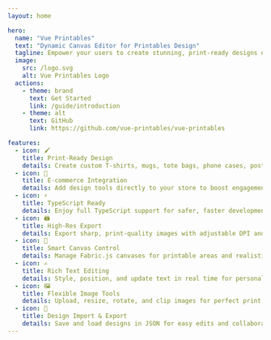 ```yaml
---
layout: home

hero:
  name: "Vue Printables"
  text: "Dynamic Canvas Editor for Printables Design"
  tagline: Empower your users to create stunning, print-ready designs directly in your app.
  image:
    src: /logo.svg
    alt: Vue Printables Logo
  actions:
    - theme: brand
      text: Get Started
      link: /guide/introduction
    - theme: alt
      text: GitHub
      link: https://github.com/vue-printables/vue-printables

features:
  - icon: 🖌️
    title: Print-Ready Design
    details: Create custom T-shirts, mugs, tote bags, phone cases, posters, and more with easy, intuitive design tools.
  - icon: 🛒
    title: E-commerce Integration
    details: Add design tools directly to your store to boost engagement and customization.
  - icon: ⚡
    title: TypeScript Ready
    details: Enjoy full TypeScript support for safer, faster development.
  - icon: 🖨️
    title: High-Res Export
    details: Export sharp, print-quality images with adjustable DPI and resolution.
  - icon: 📐
    title: Smart Canvas Control
    details: Manage Fabric.js canvases for printable areas and realistic product previews.
  - icon: ✍️
    title: Rich Text Editing
    details: Style, position, and update text in real time for personalized designs.
  - icon: 🖼️
    title: Flexible Image Tools
    details: Upload, resize, rotate, and clip images for perfect print alignment.
  - icon: 🔄
    title: Design Import & Export
    details: Save and load designs in JSON for easy edits and collaboration.
---
```

